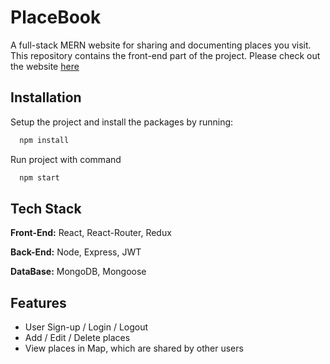 
# PlaceBook

A full-stack MERN website for sharing and documenting places you visit. This repository contains the front-end part of the project.
Please check out the website [here](https://628ce791445e0821e7fb27b7--cosmic-pegasus-4a035b.netlify.app/)




## Installation

Setup the project and install the packages by running:

```bash
  npm install
```

Run project with command

```bash
  npm start
```


## Tech Stack

**Front-End:** React, React-Router, Redux

**Back-End:** Node, Express, JWT

**DataBase:** MongoDB, Mongoose


## Features

- User Sign-up / Login / Logout
- Add / Edit / Delete places
- View places in Map, which are shared by other users


